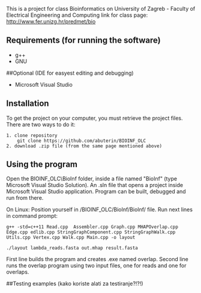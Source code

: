 This is a project for class Bioinformatics on University of Zagreb - Faculty of Electrical Engineering and Computing
link for class page: http://www.fer.unizg.hr/predmet/bio

## Requirements (for running the software)
- g++ 
- GNU 

##Optional (IDE for easyest editing and debugging)
- Microsoft Visual Studio 


## Installation

To get the project on your computer, you must retrieve the project files. There are two ways to do it:

	1. clone repository
		git clone https://github.com/abuterin/BIOINF_OLC 
    2. download .zip file (from the same page mentioned above)
	
	
## Using the program

Open the BIOINF_OLC\BioInf folder, inside a file named "BioInf" (type Microsoft Visual Studio Solution).
An .sln file that opens a project inside Microsoft Visual Studio application.
Program can be built, debugged and run from there. 

On Linux:
Position yourself in /BIOINF_OLC/BioInf/BioInf/ file. Run next lines in command prompt:

	g++ -std=c++11 Read.cpp  Assembler.cpp Graph.cpp MHAPOverlap.cpp Edge.cpp edlib.cpp StringGraphComponent.cpp StringGraphWalk.cpp Utils.cpp Vertex.cpp Walk.cpp Main.cpp -o layout

	./layout lambda_reads.fasta out.mhap result.fasta

First line builds the program and creates .exe named overlap.
Second line runs the overlap program using two input files, one for reads and one for overlaps.


##Testing examples
(kako koriste alati za testiranje?!?!)

